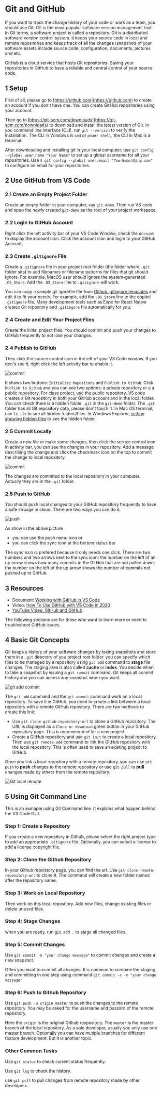 # Git and GitHub

If you want to track the change history of your code or work as a team, you should use Git. Git is the most popular software version management tool. In Git terms, a software project is called a repository. Git is a distributed software version control system. It keeps your source code in local and remote repositories and keeps track of all the changes (snapshot) of your software assets include source code, configuration, documents, pictures and etc.

GitHub is a cloud service that hosts Git repositories. Saving your repositories in GitHub to have a reliable and central control of your source code.

## 1 Setup

First of all, please go to [https://github.com](https://github.com) to create an account if you don't have one. You can create GitHub repositories using your account.

Then go to [https://git-scm.com/downloads](https://git-scm.com/downloads) to download and install the latest version of Git. In you command line interface (CLI), run `git --version` to verify the installation. The CLI in Windows is `cmd` or `power shell`, the CLI in Mac is a terminal.

After downloading and installing git in your local computer, use `git config --global user.name "Your Name"` to set up a global username for all your repositories. Use `$ git config --global user.email "YourEmail@any.com"` to configure an email for your repositories.

## 2 Use GitHub from VS Code

### 2.1 Create an Empty Project Folder

Create an empty folder in your computer, say `git-demo`. Then run VS code and open the newly created `git-demo` as the root of your project workspace.

### 2.2 Login to GitHub Account

Right click the left activity bar of your VS Code Windwo, check the `Account` to display the account icon. Click the account icon and login to your GitHub Account.

### 2.3 Create `.gitignore` File

Create a `.gitignore` file in your project root folder (the folder where `.git` folder sits) to add filenames or filename patterns for files that git should ignore. For example, MacOS user should ignore the system-generated `.DS_Store`. Add the `.DS_Store` line to `.gitignore` will work.

You can copy a sample git igorefile file from [Github .gitingore templates](https://github.com/github/gitignore) and edit it to fit your needs. For example, add the `.DS_Store` line to the copied `.gitignore` file. Many development tools such as Expo for React Native creates Git repository and `.gitingore` file automatically for you.

### 2.4 Create and Edit Your Project Files

Create the initial project files. You should commit and push your changes to GitHub frequently to not lose your changes.

### 2.4 Publish to GitHub

Then click the source control icon in the left of your VS Code window. If you don's see it, right click the left activity bar to enable it.

![commit](images/github.png)

It shows two buttons: `Initialize Repository` and `Publish to GitHub`. Click `Publish to GitHub` and you can see two options: a private repository or a a public repository. For class project, use the public repository. VS code creates a Git repository in both your GitHub account and in the local folder. You can check there is a hidden folder `.git` in the `git-demo` folder. The `.git` folder has all Git repository data, please don't touch it. In Mac OS terminal, use `ls -la` to see all hidden folders/files. In Windows Explorer, [setting showing hidden files](https://support.microsoft.com/en-us/help/4028316/windows-view-hidden-files-and-folders-in-windows-10) to see the hidden folder.

### 2.5 Commit Locally

Create a new file or make some changes, then click the soruce control icon in activity bar, you can see the changes in your repository. Add a message describing the change and click the checkmark icon on the top to commit the change to local repository.

![commit](images/commit.png)

The changes are commited to the local repository in your computer. Actually they are in the `.git` folder.

### 2.5 Push to GitHub

You should push local changes to your GitHub repository frequently to have a safe stroage in cloud. There are two ways you can do it.

![push](images/push.png)

As show in the above picture

- you can use the push menu icon or
- you can click the sync icon at the bottom status bar

The sync icon is prefered because it only needs one click. There are two numbers and two arrows next to the sync icon: the number on the left of an up arrow shows how many commits in the GitHub that are not pulled down; the number on the left of the up arrow shows the number of commits not pushed up to GitHub.

## 3 Resources

- Document: [Working with GitHub in VS Code](https://code.visualstudio.com/docs/editor/github)
- Video: [How To Use GitHub with VS Code in 2020](https://youtu.be/OmX0o2iBVek)
- [YouTube Video: GitHub and GitHub](https://youtu.be/WUDzf_c2w0I).

The following sections are for those who want to learn more or need to troubleshoot GitHub issues.

## 4 Basic Git Concepts

Git keeps a history of your software changes by taking snapshots and store them in a `.git` directory of you project root folder. you can specify which files to be managed by a repository using `git add` command to **stage** file changes. The staging area is also called **cache** or **index**. You decide when to take a snapshot by issuing a `git commit` command. Git keeps all commit history and you can access any snapshot when you want.

![git add commit](images/git-add-commit.png)

The `git add` command and the `git commit` command work on a local repository. To save it in GitHub, you need to create a link between a local repository with a remote GitHub repository. There are two methods to create this link:

- Use `git clone github-repository-url` to clone a GitHub repository. The URL is displayed as a `Clone or download` green button in your GitHub repository page. This is recommended for a new project.
- Create a GitHub repository and use `git init` to create a local repository. Then use `git remote add` command to link the GitHub repository with the local repository. This is often used to save an existing project to GitHub.

Once you link a local repostiory with a remote repository, you can use `git push` to **push** changes to the remote repository or use `git pull` to **pull** changes made by others from the remote repository.

![Git local remote](./images/git-local-remote.png)

## 5 Using Git Command Line

This is an exmaple using Git Command line. It explains what happen behind the VS Code GUI.

### Step 1: Create a Repository

If you create a new repository in Github, please select the right project type to add an appropriate `.gitignore` file. Optionally, you can select a license to add a license copyright file.

### Step 2: Clone the Github Repository

In your Github repoistory page, you can find the url. Use `git clone remote-repository-url` to clone it. The command will create a new folder named after the repository name.

### Step 3: Work on Local Repository

Then work on this local repostiory. Add new files, change existing files or delete unused files.

### Step 4: Stage Changes

when you are ready, run `git add .` to stage all changed files.

### Step 5: Commit Changes

Use `git commit -m "your change message"` to commit changes and create a new snapshot.

Often you want to commit all changes. It is common to combine the staging and committing in one step using command `git commit -a -m "your change message"`.

### Step 6: Push to Github Repository

Use `git push -u origin master` to push the changes to the remote repository. You may be asked for the username and passord of the remote repository.

Here the `origin` is the original Github respository. The `master` is the master branch of the local repository. As a solo developer, usually you only use one master branch. Optionally you can have mutiple branches for different feature development. But it is another topic.

### Other Common Tasks

Use `git status` to check current status frequently.

Use `git log` to check the history.

use `git pull` to pull changes from remote repository made by other developers.
